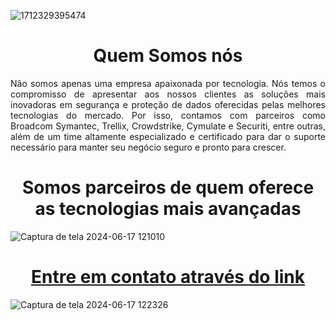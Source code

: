 ![1712329395474](https://github.com/Github-Defcon1/.github/assets/167703560/dca63c2e-5a16-41aa-8b98-9e815d935a4f)

<div>
  <h1 align="center">
    Quem Somos nós
  </h1>
  <p align="justify">
    Não somos apenas uma empresa apaixonada por tecnologia. Nós temos o compromisso de apresentar aos nossos clientes as soluções mais inovadoras em segurança e proteção de dados oferecidas pelas melhores tecnologias do mercado. Por isso, contamos com parceiros como Broadcom Symantec, Trellix, Crowdstrike, Cymulate e Securiti, entre outras, além de um time altamente especializado e certificado para dar o suporte necessário para manter seu negócio seguro e pronto para crescer.
  </p>
</div>
<div>
  <h1 align="center">
    Somos parceiros de quem oferece as tecnologias mais avançadas
  </h1>
</div>

![Captura de tela 2024-06-17 121010](https://github.com/Github-Defcon1/.github/assets/167703560/e901e8e6-2fab-4bcc-962b-f562c748e49b)

<div align="center">
  <h1>
    <a href="https://www.defcon1.com.br/contato/">
      Entre em contato através do link
    </a>
  </h1>
</div>

![Captura de tela 2024-06-17 122326](https://github.com/Github-Defcon1/.github/assets/167703560/5ec85ba4-8ffc-4829-a68d-a69baea7cec9)




